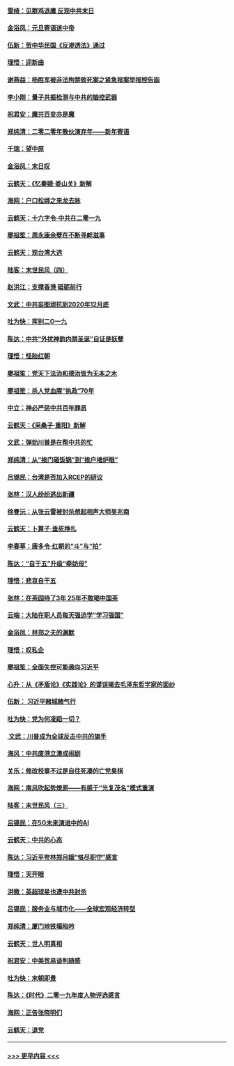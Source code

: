 #### [雪绮：见群鸡退鹰  反观中共末日](../pages/nsc993/n11762112.md?t=01030455) 
#### [金浴凤：元旦寄语迷中帝](../pages/nsc993/n11761788.md?t=01030455) 
#### [伍新：贺中华民国《反渗透法》通过](../pages/nsc993/n11761994.md?t=01030455) 
#### [理悟：迎新曲](../pages/nsc993/n11761152.md?t=01030455) 
#### [谢燕益：杨胜军被非法拘禁致死案之紧急报案举报控告函](../pages/nsc993/n11756134.md?t=01030455) 
#### [李小刚：量子共振检测与中共的脑控武器](../pages/nsc993/n11754518.md?t=01030455) 
#### [祝君安：魔共百变亦是魔](../pages/nsc993/n11754469.md?t=01030455) 
#### [郑纯清：二零二零年散伙演弃年——新年寄语](../pages/nsc993/n11754195.md?t=01030455) 
#### [千瑞：望中原](../pages/nsc993/n11754159.md?t=01030455) 
#### [金浴凤：末日叹](../pages/nsc993/n11752359.md?t=01030455) 
#### [云鹤天：《忆秦娥‧娄山关》新解](../pages/nsc993/n11752348.md?t=01030455) 
#### [海网：户口松绑之来龙去脉](../pages/nsc993/n11752328.md?t=01030455) 
#### [云鹤天：十六字令‧中共在二零一九](../pages/nsc993/n11752305.md?t=01030455) 
#### [廖祖笙：周永康余孽在不断寻衅滋事](../pages/nsc993/n11751013.md?t=01030455) 
#### [云鹤天：观台湾大选](../pages/nsc993/n11751007.md?t=01030455) 
#### [陆客：末世民风（四）](../pages/nsc993/n11749203.md?t=01030455) 
#### [赵洪江：支撑香港 砥砺前行](../pages/nsc993/n11748482.md?t=01030455) 
#### [文武：中共妄图顽抗到2020年12月底](../pages/nsc993/n11748446.md?t=01030455) 
#### [吐为快：挥别二O一九](../pages/nsc993/n11748411.md?t=01030455) 
#### [陈达：中共“外扰神韵内禁圣诞”自证是妖孽](../pages/nsc993/n11748226.md?t=01030455) 
#### [理悟：怪胎红朝](../pages/nsc993/n11748206.md?t=01030455) 
#### [廖祖笙：党天下法治和德治皆为无本之木](../pages/nsc993/n11748135.md?t=01030455) 
#### [廖祖笙：杀人党血腥“执政”70年](../pages/nsc993/n11745144.md?t=01030455) 
#### [中立：神必严惩中共百年罪恶](../pages/nsc993/n11744970.md?t=01030455) 
#### [云鹤天：《采桑子‧重阳》新解](../pages/nsc993/n11744948.md?t=01030455) 
#### [文武：弹劾川普是在帮中共的忙](../pages/nsc993/n11744758.md?t=01030455) 
#### [郑纯清：从“挨门砸饭锅”到“挨户堵炉眼”](../pages/nsc993/n11744745.md?t=01030455) 
#### [吕锡民：台湾是否加入RCEP的研议](../pages/nsc993/n11744701.md?t=01030455) 
#### [张林：汉人纷纷逃出新疆](../pages/nsc993/n11743530.md?t=01030455) 
#### [徐曼沅：从张云雷被封杀想起相声大师吴兆南](../pages/nsc993/n11741816.md?t=01030455) 
#### [云鹤天：卜算子‧垂死挣扎](../pages/nsc993/n11739956.md?t=01030455) 
#### [李春草：唐多令‧红朝的“斗”与“拍”](../pages/nsc993/n11739830.md?t=01030455) 
#### [陈达：“自干五”升级“牵妨母”](../pages/nsc993/n11739724.md?t=01030455) 
#### [理悟：悲哀自干五](../pages/nsc993/n11739547.md?t=01030455) 
#### [张林：在茶园待了3年 25年不敢喝中国茶](../pages/nsc993/n11739240.md?t=01030455) 
#### [云端：大陆在职人员每天强迫学“学习强国”](../pages/nsc993/n11738735.md?t=01030455) 
#### [金浴凤：林郑之夫的渊默](../pages/nsc993/n11737735.md?t=01030455) 
#### [理悟：叹私企](../pages/nsc993/n11737715.md?t=01030455) 
#### [廖祖笙：全面失控可能袭向习近平](../pages/nsc993/n11737704.md?t=01030455) 
#### [心升：从《矛盾论》《实践论》的谬误揭去毛泽东哲学家的面纱](../pages/nsc993/n11736962.md?t=01030455) 
#### [伍新： 习近平赌城赌气行](../pages/nsc993/n11736929.md?t=01030455) 
#### [吐为快：党为何凌蹈一切？](../pages/nsc993/n11736915.md?t=01030455) 
#### [ 文武：川普成为全球反击中共的旗手](../pages/nsc993/n11736882.md?t=01030455) 
#### [海风：中共废港立澳成闹剧](../pages/nsc993/n11735857.md?t=01030455) 
#### [关乐：修改校章不过是自往死凑的亡党臭棋](../pages/nsc993/n11735097.md?t=01030455) 
#### [海网：南风吹起势燎原——有感于“光复茂名”模式重演](../pages/nsc993/n11732308.md?t=01030455) 
#### [陆客：末世民风（三）](../pages/nsc993/n11732211.md?t=01030455) 
#### [吕锡民：在5G未来演进中的AI](../pages/nsc993/n11730010.md?t=01030455) 
#### [云鹤天：中共的心态](../pages/nsc993/n11729906.md?t=01030455) 
#### [陈达：习近平夸林郑月娥“恪尽职守”感言](../pages/nsc993/n11729881.md?t=01030455) 
#### [理悟：天开眼](../pages/nsc993/n11729699.md?t=01030455) 
#### [洪微：英超球星也遭中共封杀](../pages/nsc993/n11727243.md?t=01030455) 
#### [吕锡民：服务业与城市化——全球宏观经济转型](../pages/nsc993/n11725845.md?t=01030455) 
#### [郑纯清：厦门地铁塌陷吟](../pages/nsc993/n11725813.md?t=01030455) 
#### [云鹤天：世人明真相](../pages/nsc993/n11725621.md?t=01030455) 
#### [祝君安：中美贸易谈判随感](../pages/nsc993/n11725609.md?t=01030455) 
#### [吐为快：末朝即景](../pages/nsc993/n11723365.md?t=01030455) 
#### [陈达：《时代》二零一九年度人物评选感言](../pages/nsc993/n11723337.md?t=01030455) 
#### [海网：正告张晓明们](../pages/nsc993/n11723228.md?t=01030455) 
#### [云鹤天：退党](../pages/nsc993/n11723056.md?t=01030455) 

----
#### [ >>> 更早内容 <<< ](../indexes/nsc993-earlier.md)
